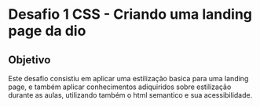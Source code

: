 # Desafio 1 CSS - Criando uma landing page da dio
## Objetivo
Este desafio consistiu em aplicar uma estilização basica para uma landing page, e também aplicar conhecimentos adiquiridos sobre estilização durante as aulas, utilizando também o html semantico e sua acessibilidade.
